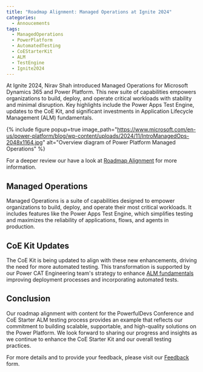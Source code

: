 ```yaml
---
title: "Roadmap Alignment: Managed Operations at Ignite 2024"
categories:
  - Annoucements
tags:
  - ManagedOperations
  - PowerPlatform
  - AutomatedTesting
  - CoEStarterKit
  - ALM
  - TestEngine
  - Ignite2024
---
```


At Ignite 2024, Nirav Shah introduced Managed Operations for Microsoft Dynamics 365 and Power Platform. This new suite of capabilities empowers organizations to build, deploy, and operate critical workloads with stability and minimal disruption. Key highlights include the Power Apps Test Engine, updates to the CoE Kit, and significant investments in Application Lifecycle Management (ALM) fundamentals.

{% include figure popup=true image_path="https://www.microsoft.com/en-us/power-platform/blog/wp-content/uploads/2024/11/IntroManagedOps-2048x1164.jpg" alt="Overview diagram of Power Platform Managed Operations" %}

For a deeper review our have a look at [Roadmap Alignment](/powerfuldev-testing/context/roadmap-alignment) for more information.

## Managed Operations

Managed Operations is a suite of capabilities designed to empower organizations to build, deploy, and operate their most critical workloads. It includes features like the Power Apps Test Engine, which simplifies testing and maximizes the reliability of applications, flows, and agents in production.

## CoE Kit Updates

The CoE Kit is being updated to align with these new enhancements, driving the need for more automated testing. This transformation is supported by our Power CAT Engineering team's strategy to enhance [ALM fundamentals](/powerfuldev-testing/examples/coe-kit-test-automation-alm) improving deployment processes and incorporating automated tests.

## Conclusion

Our roadmap alignment with content for the PowerfulDevs Conference and CoE Starter ALM testing process provides an example that reflects our commitment to building scalable, supportable, and high-quality solutions on the Power Platform. We look forward to sharing our progress and insights as we continue to enhance the CoE Starter Kit and our overall testing practices.

For more details and to provide your feedback, please visit our [Feedback](https://aka.ms/powerfuldevs/testing/feedback) form.
